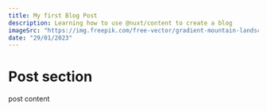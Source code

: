 ```yaml
---
title: My first Blog Post
description: Learning how to use @nuxt/content to create a blog
imageSrc: "https://img.freepik.com/free-vector/gradient-mountain-landscape_23-2149162009.jpg?w=2000"
date: "29/01/2023"
---
```

# Post section 

post content